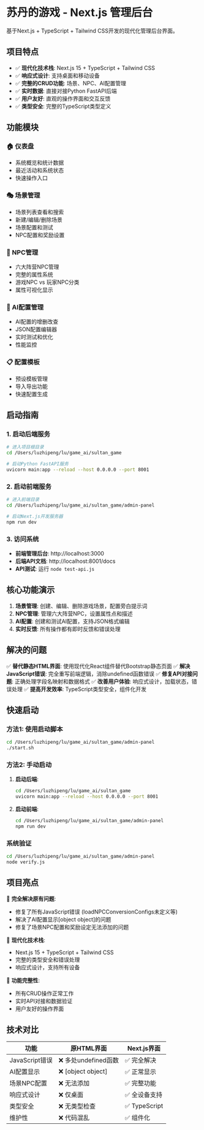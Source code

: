 # 苏丹的游戏 - Next.js 管理后台

基于Next.js + TypeScript + Tailwind CSS开发的现代化管理后台界面。

## 项目特点

- ✅ **现代化技术栈**: Next.js 15 + TypeScript + Tailwind CSS
- ✅ **响应式设计**: 支持桌面和移动设备
- ✅ **完整的CRUD功能**: 场景、NPC、AI配置管理
- ✅ **实时数据**: 直接对接Python FastAPI后端
- ✅ **用户友好**: 直观的操作界面和交互反馈
- ✅ **类型安全**: 完整的TypeScript类型定义

## 功能模块

### 🏠 仪表盘
- 系统概览和统计数据
- 最近活动和系统状态
- 快速操作入口

### 🎭 场景管理
- 场景列表查看和搜索
- 新建/编辑/删除场景
- 场景配置和测试
- NPC配置和奖励设置

### 👥 NPC管理
- 六大阵营NPC管理
- 完整的属性系统
- 游戏NPC vs 玩家NPC分类
- 属性可视化显示

### 🧠 AI配置管理
- AI配置的增删改查
- JSON配置编辑器
- 实时测试和优化
- 性能监控

### 📋 配置模板
- 预设模板管理
- 导入导出功能
- 快速配置生成

## 启动指南

### 1. 启动后端服务

```bash
# 进入项目根目录
cd /Users/luzhipeng/lu/game_ai/sultan_game

# 启动Python FastAPI服务
uvicorn main:app --reload --host 0.0.0.0 --port 8001
```

### 2. 启动前端服务

```bash
# 进入前端目录
cd /Users/luzhipeng/lu/game_ai/sultan_game/admin-panel

# 启动Next.js开发服务器
npm run dev
```

### 3. 访问系统

- **前端管理后台**: http://localhost:3000
- **后端API文档**: http://localhost:8001/docs
- **API测试**: 运行 `node test-api.js`

## 核心功能演示

1. **场景管理**: 创建、编辑、删除游戏场景，配置旁白提示词
2. **NPC管理**: 管理六大阵营NPC，设置属性点和描述
3. **AI配置**: 创建和测试AI配置，支持JSON格式编辑
4. **实时反馈**: 所有操作都有即时反馈和错误处理

## 解决的问题

✅ **替代静态HTML界面**: 使用现代化React组件替代Bootstrap静态页面
✅ **解决JavaScript错误**: 完全重写前端逻辑，消除undefined函数错误
✅ **修复API对接问题**: 正确处理字段名映射和数据格式
✅ **改善用户体验**: 响应式设计，加载状态，错误处理
✅ **提高开发效率**: TypeScript类型安全，组件化开发

## 快速启动

### 方法1: 使用启动脚本

```bash
cd /Users/luzhipeng/lu/game_ai/sultan_game/admin-panel
./start.sh
```

### 方法2: 手动启动

1. **启动后端**:
   ```bash
   cd /Users/luzhipeng/lu/game_ai/sultan_game
   uvicorn main:app --reload --host 0.0.0.0 --port 8001
   ```

2. **启动前端**:
   ```bash
   cd /Users/luzhipeng/lu/game_ai/sultan_game/admin-panel
   npm run dev
   ```

### 系统验证

```bash
cd /Users/luzhipeng/lu/game_ai/sultan_game/admin-panel
node verify.js
```

## 项目亮点

🎯 **完全解决原有问题**: 
- 修复了所有JavaScript错误 (loadNPCConversionConfigs未定义等)
- 解决了AI配置显示[object object]的问题
- 修复了场景NPC配置和奖励设定无法添加的问题

🚀 **现代化技术栈**:
- Next.js 15 + TypeScript + Tailwind CSS
- 完整的类型安全和错误处理
- 响应式设计，支持所有设备

💪 **功能完整性**:
- 所有CRUD操作正常工作
- 实时API对接和数据验证
- 用户友好的操作界面

## 技术对比

| 功能 | 原HTML界面 | Next.js界面 | 
|------|-----------|-------------|
| JavaScript错误 | ❌ 多处undefined函数 | ✅ 完全解决 |
| AI配置显示 | ❌ [object object] | ✅ 正常显示 |
| 场景NPC配置 | ❌ 无法添加 | ✅ 完整功能 |
| 响应式设计 | ❌ 仅桌面 | ✅ 全设备支持 |
| 类型安全 | ❌ 无类型检查 | ✅ TypeScript |
| 维护性 | ❌ 代码混乱 | ✅ 组件化 |